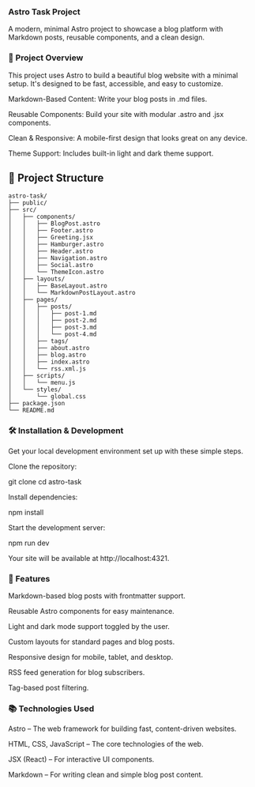 ### Astro Task Project
A modern, minimal Astro project to showcase a blog platform with Markdown posts, reusable components, and a clean design.

### 🚀 Project Overview
This project uses Astro to build a beautiful blog website with a minimal setup. It's designed to be fast, accessible, and easy to customize.

Markdown-Based Content: Write your blog posts in .md files.

Reusable Components: Build your site with modular .astro and .jsx components.

Clean & Responsive: A mobile-first design that looks great on any device.

Theme Support: Includes built-in light and dark theme support.

## 📁 Project Structure

```text
astro-task/
├── public/                  
├── src/
│   ├── components/           
│   │   ├── BlogPost.astro
│   │   ├── Footer.astro
│   │   ├── Greeting.jsx
│   │   ├── Hamburger.astro
│   │   ├── Header.astro
│   │   ├── Navigation.astro
│   │   ├── Social.astro
│   │   └── ThemeIcon.astro
│   ├── layouts/             
│   │   ├── BaseLayout.astro
│   │   └── MarkdownPostLayout.astro
│   ├── pages/              
│   │   ├── posts/
│   │   │   ├── post-1.md
│   │   │   ├── post-2.md
│   │   │   ├── post-3.md
│   │   │   └── post-4.md
│   │   ├── tags/
│   │   ├── about.astro
│   │   ├── blog.astro
│   │   ├── index.astro
│   │   └── rss.xml.js
│   ├── scripts/
│   │   └── menu.js
│   └── styles/
│       └── global.css
├── package.json
└── README.md
```

### 🛠️ Installation & Development
Get your local development environment set up with these simple steps.

Clone the repository:

git clone <your-repo-url>
cd astro-task

Install dependencies:

npm install

Start the development server:

npm run dev

Your site will be available at http://localhost:4321.

### 📝 Features
Markdown-based blog posts with frontmatter support.

Reusable Astro components for easy maintenance.

Light and dark mode support toggled by the user.

Custom layouts for standard pages and blog posts.

Responsive design for mobile, tablet, and desktop.

RSS feed generation for blog subscribers.

Tag-based post filtering.

### 📚 Technologies Used
Astro – The web framework for building fast, content-driven websites.

HTML, CSS, JavaScript – The core technologies of the web.

JSX (React) – For interactive UI components.

Markdown – For writing clean and simple blog post content.